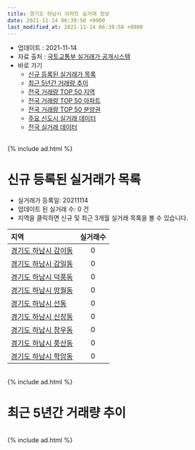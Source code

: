 ```yaml
---
title: 경기도 하남시 아파트 실거래 정보
date: 2021-11-14 06:39:50 +0900
last_modified_at: 2021-11-14 06:39:50 +0900
---
```


* 업데이트 : 2021-11-14
* 자료 출처 : [국토교통부 실거래가 공개시스템](http://rt.molit.go.kr)
* 바로 가기
    * [신규 등록된 실거래가 목록](#신규-등록된-실거래가-목록)
    * [최근 5년간 거래량 추이](#최근-5년간-거래량-추이)
    * [전국 거래량 TOP 50 지역](https://inasie.github.io/apt-trade-info/최근-3개월-전국에서-가장-거래가-많이-발생한-지역)
    * [전국 거래량 TOP 50 아파트](https://inasie.github.io/apt-trade-info/최근-3개월-전국에서-가장-거래가-많이-발생한-아파트)
    * [전국 거래량 TOP 50 분양권](https://inasie.github.io/apt-trade-info/최근-3개월-전국에서-가장-거래가-많이-발생한-분양권)
    * [주요 신도시 실거래 데이터](https://inasie.github.io/apt-trade-info/주요-신도시)
    * [전국 실거래 데이터](https://inasie.github.io/apt-trade-info/전국)

<br>
{% include ad.html %}
<br>

# 신규 등록된 실거래가 목록
* 실거래가 등록일: 20211114
* 업데이트 된 실거래 수: 0 건
* 지역을 클릭하면 신규 및 최근 3개월 실거래 목록을 볼 수 있습니다.


|지역|실거래수|
|:---|:---:|
|[경기도 하남시 감이동](https://inasie.github.io/apt-trade-info/경기도-하남시-감이동)|0|
|[경기도 하남시 감일동](https://inasie.github.io/apt-trade-info/경기도-하남시-감일동)|0|
|[경기도 하남시 덕풍동](https://inasie.github.io/apt-trade-info/경기도-하남시-덕풍동)|0|
|[경기도 하남시 망월동](https://inasie.github.io/apt-trade-info/경기도-하남시-망월동)|0|
|[경기도 하남시 선동](https://inasie.github.io/apt-trade-info/경기도-하남시-선동)|0|
|[경기도 하남시 신장동](https://inasie.github.io/apt-trade-info/경기도-하남시-신장동)|0|
|[경기도 하남시 창우동](https://inasie.github.io/apt-trade-info/경기도-하남시-창우동)|0|
|[경기도 하남시 풍산동](https://inasie.github.io/apt-trade-info/경기도-하남시-풍산동)|0|
|[경기도 하남시 학암동](https://inasie.github.io/apt-trade-info/경기도-하남시-학암동)|0|


<br>
{% include ad.html %}
<br>

# 최근 5년간 거래량 추이


<div style="width:100%;">
    <canvas id="deal_progress" height="200"></canvas>
</div>

<script>
new Chart(document.getElementById("deal_progress"), {
    type: 'line',
    data: {
        labels: ['201611','201612','201701','201702','201703','201704','201705','201706','201707','201708','201709','201710','201711','201712','201801','201802','201803','201804','201805','201806','201807','201808','201809','201810','201811','201812','201901','201902','201903','201904','201905','201906','201907','201908','201909','201910','201911','201912','202001','202002','202003','202004','202005','202006','202007','202008','202009','202010','202011','202012','202101','202102','202103','202104','202105','202106','202107','202108','202109','202110','202111'],
        datasets: [{
            label: '매매',
            pointRadius: 1,
            data: [125, 105, 81, 124, 149, 199, 348, 408, 413, 174, 209, 171, 187, 149, 409, 444, 375, 152, 163, 222, 278, 648, 407, 156, 69, 87, 74, 68, 103, 111, 173, 231, 290, 286, 220, 465, 564, 408, 257, 352, 170, 104, 227, 753, 462, 235, 173, 189, 258, 409, 434, 191, 200, 273, 531, 184, 318, 305, 204, 148, 6],
            borderColor: "rgba(255, 201, 14, 1)",
            backgroundColor: "rgba(255, 201, 14, 0.5)",
            fill: false,
            lineTension: 0
        },{
            label: '전월세',
            pointRadius: 1,
            data: [320, 285, 331, 369, 416, 309, 332, 375, 326, 283, 358, 271, 316, 266, 364, 368, 418, 312, 303, 382, 405, 449, 511, 499, 575, 540, 615, 394, 552, 414, 397, 546, 481, 579, 707, 554, 947, 745, 411, 685, 754, 489, 529, 836, 710, 523, 533, 504, 560, 598, 961, 751, 749, 909, 995, 878, 677, 676, 527, 679, 194],
            borderColor: "rgba(0, 141, 185, 1)",
            backgroundColor: "rgba(0, 141, 185, 0.5)",
            fill: false,
            lineTension: 0
        }
        ]
    },
    options: {
        responsive: true,
        title: {
            display: false
        },
        tooltips: {
            mode: 'index',
            intersect: false
        },
        hover: {
            mode: 'nearest',
            intersect: true
        },
        scales: {
            xAxes: [{
                display: true,
                scaleLabel: {
                    display: true,
                    labelString: '년/월'
                }
            }],
            yAxes: [{
                display: true,
                ticks: {
                    suggestedMin: 0,
                },
                scaleLabel: {
                    display: true,
                    labelString: '실거래 수'
                }
            }]
        }
    }
});

</script>


<br>
{% include ad.html %}
<br>

